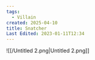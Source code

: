```yaml
---
tags:
  - Villain
created: 2025-04-10
title: Snatcher
Last Edited: 2023-01-11T12:34
---
```


![[/Untitled 2.png|Untitled 2.png]]